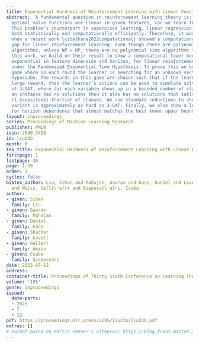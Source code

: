 ```yaml
---
title: Exponential Hardness of Reinforcement Learning with Linear Function Approximation
abstract: 'A fundamental question in reinforcement learning theory is: suppose the
  optimal value functions are linear in given features, can we learn them efficiently?
  This problem’s counterpart in supervised learning, linear regression, can be solved
  both statistically and computationally efficiently. Therefore, it was quite surprising
  when a recent work \cite{kane2022computational} showed a computational-statistical
  gap for linear reinforcement learning: even though there are polynomial sample-complexity
  algorithms, unless NP = RP, there are no polynomial time algorithms for this setting.In
  this work, we build on their result to show a computational lower bound, which is
  exponential in feature dimension and horizon, for linear reinforcement learning
  under the Randomized Exponential Time Hypothesis. To prove this we build a round-based
  game where in each round the learner is searching for an unknown vector in a unit
  hypercube. The rewards in this game are chosen such that if the learner achieves
  large reward, then the learner’s actions can be used to simulate solving a variant
  of 3-SAT, where (a) each variable shows up in a bounded number of clauses (b) if
  an instance has no solutions then it also has no solutions that satisfy more than
  (1-$\epsilon$)-fraction of clauses. We use standard reductions to show this 3-SAT
  variant is approximately as hard as 3-SAT. Finally, we also show a lower bound optimized
  for horizon dependence that almost matches the best known upper bound of $\exp(\sqrt{H})$.'
layout: inproceedings
series: Proceedings of Machine Learning Research
publisher: PMLR
issn: 2640-3498
id: liu23b
month: 0
tex_title: Exponential Hardness of Reinforcement Learning with Linear Function Approximation
firstpage: 1
lastpage: 30
page: 1-30
order: 1
cycles: false
bibtex_author: Liu, Sihan and Mahajan, Gaurav and Kane, Daniel and Lovett, Shachar
  and Weisz, Gell{\'e}rt and Szepesv{\'a}ri, Csaba
author:
- given: Sihan
  family: Liu
- given: Gaurav
  family: Mahajan
- given: Daniel
  family: Kane
- given: Shachar
  family: Lovett
- given: Gellért
  family: Weisz
- given: Csaba
  family: Szepesvári
date: 2023-07-12
address: 
container-title: Proceedings of Thirty Sixth Conference on Learning Theory
volume: '195'
genre: inproceedings
issued:
  date-parts:
  - 2023
  - 7
  - 12
pdf: https://proceedings.mlr.press/v195/liu23b/liu23b.pdf
extras: []
# Format based on Martin Fenner's citeproc: https://blog.front-matter.io/posts/citeproc-yaml-for-bibliographies/
---
```

